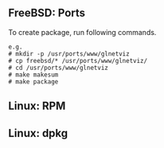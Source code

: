 
FreeBSD: Ports
--------------

To create package, run following commands.

    e.g.
    # mkdir -p /usr/ports/www/glnetviz
    # cp freebsd/* /usr/ports/www/glnetviz/
    # cd /usr/ports/www/glnetviz
    # make makesum
    # make package

Linux: RPM
----------

Linux: dpkg
-----------


